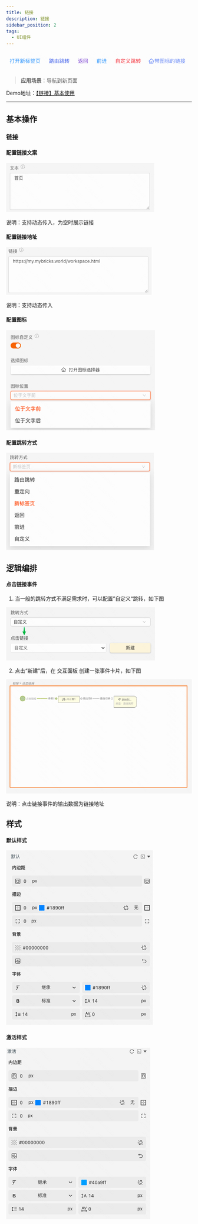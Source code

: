 ```yaml
---
title: 链接
description: 链接
sidebar_position: 2
tags:
  - UI组件
---
```


![Alt text](img/image.png)

  
> **应用场景**：导航到新页面

Demo地址：[【链接】基本使用](https://my.mybricks.world/mybricks-app-pcspa/index.html?id=470421031596101)

----

## 基本操作

### 链接

#### 配置链接文案

![Alt text](img/image-1.png)

说明：支持动态传入，为空时展示链接

  

#### 配置链接地址

![Alt text](img/image-2.png)

说明：支持动态传入

  

#### 配置图标

![Alt text](img/image-3.png)

  

#### 配置跳转方式

![Alt text](img/image-4.png)

  
  

## 逻辑编排

#### 点击链接事件

1.  当一般的跳转方式不满足需求时，可以配置”自定义“跳转，如下图

![Alt text](img/image-5.png)

2.  点击“新建”后，在 交互面板 创建一张事件卡片，如下图

![Alt text](img/image-6.png)

说明：点击链接事件的输出数据为链接地址

  
  

## 样式

#### 默认样式

![Alt text](img/image-7.png)

  

#### 激活样式

![Alt text](img/image-8.png)
